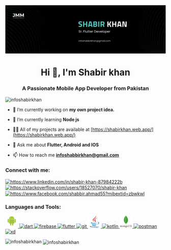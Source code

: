


<img src="banner.jpg" alt="Banner" >
<h1 align="center">Hi 👋, I'm Shabir khan</h1>
<h3 align="center">A Passionate Mobile App Developer from Pakistan</h3>

<p align="left"> <img src="https://komarev.com/ghpvc/?username=infoshabirkhan&label=Profile%20views&color=0e75b6&style=flat" alt="infoshabirkhan" /> </p>

- 🔭 I’m currently working on **my own project idea.**

- 🌱 I’m currently learning **Node js**

- 👨‍💻 All of my projects are available at [https://shabirkhan.web.app/](https://shabirkhan.web.app/)

- 💬 Ask me about **Flutter, Android and IOS**

- 📫 How to reach me **infoshabbirkhan@gmail.com**

<h3 align="left">Connect with me:</h3>
<p align="left">
<a href="https://linkedin.com/in/shabir-khan-87984222b" target="blank"><img align="center" src="https://raw.githubusercontent.com/rahuldkjain/github-profile-readme-generator/master/src/images/icons/Social/linked-in-alt.svg" alt="https://www.linkedin.com/in/shabir-khan-87984222b" height="30" width="40" /></a>
<a href="https://stackoverflow.com/users/18527070/shabir-khan" target="blank"><img align="center" src="https://raw.githubusercontent.com/rahuldkjain/github-profile-readme-generator/master/src/images/icons/Social/stack-overflow.svg" alt="https://stackoverflow.com/users/18527070/shabir-khan" height="30" width="40" /></a>
<a href="https://fb.com/shabbir.ahmad55?mibextid=zbwkwl" target="blank"><img align="center" src="https://raw.githubusercontent.com/rahuldkjain/github-profile-readme-generator/master/src/images/icons/Social/facebook.svg" alt="https://www.facebook.com/shabbir.ahmad55?mibextid=zbwkwl" height="30" width="40" /></a>
</p>

<h3 align="left">Languages and Tools:</h3>
<p align="left"> <a href="https://developer.android.com" target="_blank" rel="noreferrer"> <img src="https://raw.githubusercontent.com/devicons/devicon/master/icons/android/android-original-wordmark.svg" alt="android" width="40" height="40"/> </a> <a href="https://dart.dev" target="_blank" rel="noreferrer"> <img src="https://www.vectorlogo.zone/logos/dartlang/dartlang-icon.svg" alt="dart" width="40" height="40"/> </a> <a href="https://firebase.google.com/" target="_blank" rel="noreferrer"> <img src="https://www.vectorlogo.zone/logos/firebase/firebase-icon.svg" alt="firebase" width="40" height="40"/> </a> <a href="https://flutter.dev" target="_blank" rel="noreferrer"> <img src="https://www.vectorlogo.zone/logos/flutterio/flutterio-icon.svg" alt="flutter" width="40" height="40"/> </a> <a href="https://git-scm.com/" target="_blank" rel="noreferrer"> <img src="https://www.vectorlogo.zone/logos/git-scm/git-scm-icon.svg" alt="git" width="40" height="40"/> </a> <a href="https://www.java.com" target="_blank" rel="noreferrer"> <img src="https://raw.githubusercontent.com/devicons/devicon/master/icons/java/java-original.svg" alt="java" width="40" height="40"/> </a> <a href="https://kotlinlang.org" target="_blank" rel="noreferrer"> <img src="https://www.vectorlogo.zone/logos/kotlinlang/kotlinlang-icon.svg" alt="kotlin" width="40" height="40"/> </a> <a href="https://www.mongodb.com/" target="_blank" rel="noreferrer"> <img src="https://raw.githubusercontent.com/devicons/devicon/master/icons/mongodb/mongodb-original-wordmark.svg" alt="mongodb" width="40" height="40"/> </a> <a href="https://postman.com" target="_blank" rel="noreferrer"> <img src="https://www.vectorlogo.zone/logos/getpostman/getpostman-icon.svg" alt="postman" width="40" height="40"/> </a> <a href="https://www.adobe.com/products/xd.html" target="_blank" rel="noreferrer"> <img src="https://cdn.worldvectorlogo.com/logos/adobe-xd.svg" alt="xd" width="40" height="40"/> </a> </p>

<p><img align="left" src="https://github-readme-stats.vercel.app/api/top-langs?username=infoshabirkhan&show_icons=true&locale=en&layout=compact" alt="infoshabirkhan" /></p>

<p>&nbsp;<img align="center" src="https://github-readme-stats.vercel.app/api?username=infoshabirkhan&show_icons=true&locale=en" alt="infoshabirkhan" /></p>
